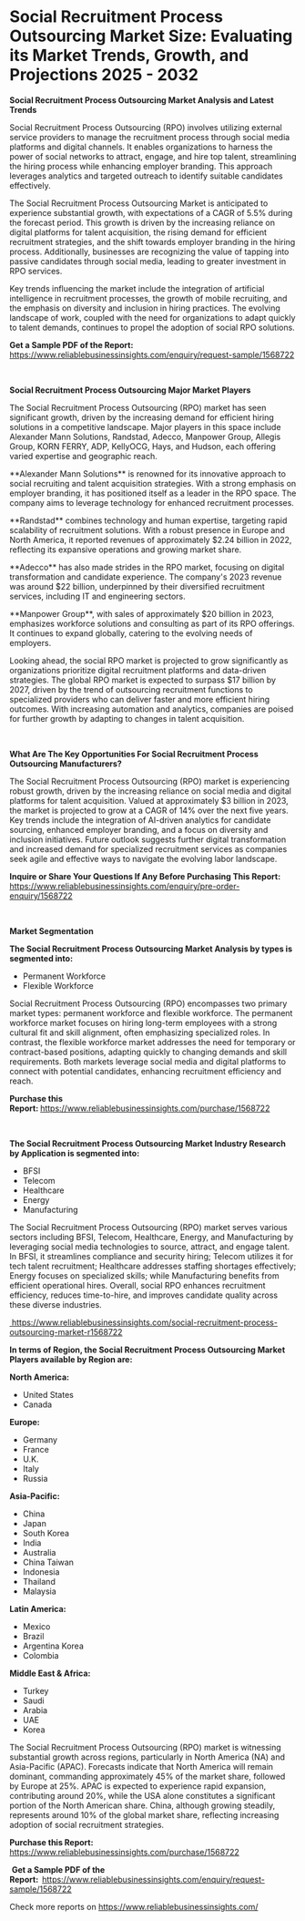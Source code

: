 <p><h1>Social Recruitment Process Outsourcing Market Size: Evaluating its Market Trends, Growth, and Projections 2025 - 2032</h1></p><p><strong>Social Recruitment Process Outsourcing Market Analysis and Latest Trends</strong></p>
<p><p>Social Recruitment Process Outsourcing (RPO) involves utilizing external service providers to manage the recruitment process through social media platforms and digital channels. It enables organizations to harness the power of social networks to attract, engage, and hire top talent, streamlining the hiring process while enhancing employer branding. This approach leverages analytics and targeted outreach to identify suitable candidates effectively.</p><p>The Social Recruitment Process Outsourcing Market is anticipated to experience substantial growth, with expectations of a CAGR of 5.5% during the forecast period. This growth is driven by the increasing reliance on digital platforms for talent acquisition, the rising demand for efficient recruitment strategies, and the shift towards employer branding in the hiring process. Additionally, businesses are recognizing the value of tapping into passive candidates through social media, leading to greater investment in RPO services.</p><p>Key trends influencing the market include the integration of artificial intelligence in recruitment processes, the growth of mobile recruiting, and the emphasis on diversity and inclusion in hiring practices. The evolving landscape of work, coupled with the need for organizations to adapt quickly to talent demands, continues to propel the adoption of social RPO solutions.</p></p>
<p><strong>Get a Sample PDF of the Report:&nbsp;</strong> <a href="https://www.reliablebusinessinsights.com/enquiry/request-sample/1568722?utm_campaign=2734&utm_medium=2&utm_source=Github&utm_content=ia&utm_term=25032025&utm_id=social-recruitment-process-outsourcing">https://www.reliablebusinessinsights.com/enquiry/request-sample/1568722</a></p>
<p>&nbsp;</p>
<p><strong>Social Recruitment Process Outsourcing Major Market Players</strong></p>
<p><p>The Social Recruitment Process Outsourcing (RPO) market has seen significant growth, driven by the increasing demand for efficient hiring solutions in a competitive landscape. Major players in this space include Alexander Mann Solutions, Randstad, Adecco, Manpower Group, Allegis Group, KORN FERRY, ADP, KellyOCG, Hays, and Hudson, each offering varied expertise and geographic reach.</p><p>**Alexander Mann Solutions** is renowned for its innovative approach to social recruiting and talent acquisition strategies. With a strong emphasis on employer branding, it has positioned itself as a leader in the RPO space. The company aims to leverage technology for enhanced recruitment processes.</p><p>**Randstad** combines technology and human expertise, targeting rapid scalability of recruitment solutions. With a robust presence in Europe and North America, it reported revenues of approximately $2.24 billion in 2022, reflecting its expansive operations and growing market share.</p><p>**Adecco** has also made strides in the RPO market, focusing on digital transformation and candidate experience. The company's 2023 revenue was around $22 billion, underpinned by their diversified recruitment services, including IT and engineering sectors.</p><p>**Manpower Group**, with sales of approximately $20 billion in 2023, emphasizes workforce solutions and consulting as part of its RPO offerings. It continues to expand globally, catering to the evolving needs of employers.</p><p>Looking ahead, the social RPO market is projected to grow significantly as organizations prioritize digital recruitment platforms and data-driven strategies. The global RPO market is expected to surpass $17 billion by 2027, driven by the trend of outsourcing recruitment functions to specialized providers who can deliver faster and more efficient hiring outcomes. With increasing automation and analytics, companies are poised for further growth by adapting to changes in talent acquisition.</p></p>
<p>&nbsp;</p>
<p><strong>What Are The Key Opportunities For Social Recruitment Process Outsourcing Manufacturers?</strong></p>
<p><p>The Social Recruitment Process Outsourcing (RPO) market is experiencing robust growth, driven by the increasing reliance on social media and digital platforms for talent acquisition. Valued at approximately $3 billion in 2023, the market is projected to grow at a CAGR of 14% over the next five years. Key trends include the integration of AI-driven analytics for candidate sourcing, enhanced employer branding, and a focus on diversity and inclusion initiatives. Future outlook suggests further digital transformation and increased demand for specialized recruitment services as companies seek agile and effective ways to navigate the evolving labor landscape.</p></p>
<p><strong>Inquire or Share Your Questions If Any Before Purchasing This Report:</strong> <a href="https://www.reliablebusinessinsights.com/enquiry/pre-order-enquiry/1568722?utm_campaign=2734&utm_medium=2&utm_source=Github&utm_content=ia&utm_term=25032025&utm_id=social-recruitment-process-outsourcing">https://www.reliablebusinessinsights.com/enquiry/pre-order-enquiry/1568722</a></p>
<p>&nbsp;</p>
<p><strong>Market Segmentation</strong></p>
<p><strong>The Social Recruitment Process Outsourcing Market Analysis by types is segmented into:</strong></p>
<p><ul><li>Permanent Workforce</li><li>Flexible Workforce</li></ul></p>
<p><p>Social Recruitment Process Outsourcing (RPO) encompasses two primary market types: permanent workforce and flexible workforce. The permanent workforce market focuses on hiring long-term employees with a strong cultural fit and skill alignment, often emphasizing specialized roles. In contrast, the flexible workforce market addresses the need for temporary or contract-based positions, adapting quickly to changing demands and skill requirements. Both markets leverage social media and digital platforms to connect with potential candidates, enhancing recruitment efficiency and reach.</p></p>
<p><strong>Purchase this Report:&nbsp;</strong><a href="https://www.reliablebusinessinsights.com/purchase/1568722?utm_campaign=2734&utm_medium=2&utm_source=Github&utm_content=ia&utm_term=25032025&utm_id=social-recruitment-process-outsourcing">https://www.reliablebusinessinsights.com/purchase/1568722</a></p>
<p>&nbsp;</p>
<p><strong>The Social Recruitment Process Outsourcing Market Industry Research by Application is segmented into:</strong></p>
<p><ul><li>BFSI</li><li>Telecom</li><li>Healthcare</li><li>Energy</li><li>Manufacturing</li></ul></p>
<p><p>The Social Recruitment Process Outsourcing (RPO) market serves various sectors including BFSI, Telecom, Healthcare, Energy, and Manufacturing by leveraging social media technologies to source, attract, and engage talent. In BFSI, it streamlines compliance and security hiring; Telecom utilizes it for tech talent recruitment; Healthcare addresses staffing shortages effectively; Energy focuses on specialized skills; while Manufacturing benefits from efficient operational hires. Overall, social RPO enhances recruitment efficiency, reduces time-to-hire, and improves candidate quality across these diverse industries.</p></p>
<p><a href="https://www.reliablebusinessinsights.com/social-recruitment-process-outsourcing-market-r1568722?utm_campaign=2734&utm_medium=2&utm_source=Github&utm_content=ia&utm_term=25032025&utm_id=social-recruitment-process-outsourcing">&nbsp;https://www.reliablebusinessinsights.com/social-recruitment-process-outsourcing-market-r1568722</a></p>
<p><strong>In terms of Region, the Social Recruitment Process Outsourcing Market Players available by Region are:</strong></p>
<p>
    <p> <strong> North America: </strong>
        <ul>
            <li>United States</li>
            <li>Canada</li>
        </ul>
        </p> 
    <p> <strong> Europe: </strong>
        <ul>
            <li>Germany</li>
            <li>France</li>
            <li>U.K.</li>
            <li>Italy</li>
            <li>Russia</li>
        </ul>
        </p> 
    <p> <strong> Asia-Pacific: </strong>
        <ul>
            <li>China</li>
            <li>Japan</li>
            <li>South Korea</li>
            <li>India</li>
            <li>Australia</li>
            <li>China Taiwan</li>
            <li>Indonesia</li>
            <li>Thailand</li>
            <li>Malaysia</li>
        </ul>
        </p> 
    <p> <strong> Latin America: </strong>
        <ul>
            <li>Mexico</li>
            <li>Brazil</li>
            <li>Argentina Korea</li>
            <li>Colombia</li>
        </ul>
        </p> 
    <p> <strong> Middle East & Africa: </strong>
        <ul>
            <li>Turkey</li>
            <li>Saudi</li>
            <li>Arabia</li>
            <li>UAE</li>
            <li>Korea</li>
        </ul>
    </p>
    </p>
<p><p>The Social Recruitment Process Outsourcing (RPO) market is witnessing substantial growth across regions, particularly in North America (NA) and Asia-Pacific (APAC). Forecasts indicate that North America will remain dominant, commanding approximately 45% of the market share, followed by Europe at 25%. APAC is expected to experience rapid expansion, contributing around 20%, while the USA alone constitutes a significant portion of the North American share. China, although growing steadily, represents around 10% of the global market share, reflecting increasing adoption of social recruitment strategies.</p></p>
<p><strong>Purchase this Report: </strong><a href="https://www.reliablebusinessinsights.com/purchase/1568722?utm_campaign=2734&utm_medium=2&utm_source=Github&utm_content=ia&utm_term=25032025&utm_id=social-recruitment-process-outsourcing">https://www.reliablebusinessinsights.com/purchase/1568722</a></p>
<p>&nbsp;<strong>Get a Sample PDF of the Report:&nbsp;&nbsp;</strong><a href="https://www.reliablebusinessinsights.com/enquiry/request-sample/1568722?utm_campaign=2734&utm_medium=2&utm_source=Github&utm_content=ia&utm_term=25032025&utm_id=social-recruitment-process-outsourcing">https://www.reliablebusinessinsights.com/enquiry/request-sample/1568722</a></p>
<p><strong></strong></p>
<p>Check more reports on <a href="https://www.reliablebusinessinsights.com/?utm_campaign=2734&utm_medium=2&utm_source=Github&utm_content=ia&utm_term=25032025&utm_id=social-recruitment-process-outsourcing">https://www.reliablebusinessinsights.com/</a></p>